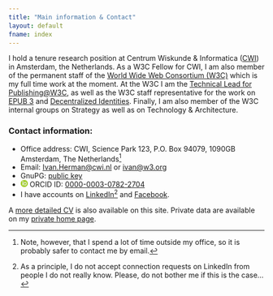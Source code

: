 ```yaml
---
title: "Main information & Contact"
layout: default
fname: index
---
```


 I hold a tenure research position at Centrum Wiskunde & Informatica ([CWI](http://www.cwi.nl)) in Amsterdam, the Netherlands. As a W3C Fellow for CWI, I am also member of the permanent staff of the [World Wide Web Consortium (W3C)](http://www.w3.org) which is my full time work at the moment. At the W3C I am the [Technical Lead for Publishing@W3C](http://www.w3.org/publishing/), as well as the W3C staff representative for the work on [EPUB 3](https://www.w3.org/publishing/groups/epub-wg/) and [Decentralized Identities](https://www.w3.org/2019/did-wg/). Finally, I am also member of the W3C internal groups on Strategy as well as on Technology & Architecture.

### Contact information:

* Office address: CWI, Science Park 123, P.O. Box 94079, 1090GB Amsterdam, The Netherlands[^1]
* Email: [Ivan.Herman@cwi.nl](mailto:Ivan.Herman@cwi.nl) or [ivan@w3.org](mailto:ivan@w3.org)
* GnuPG: [public key](https://www.ivan-herman.net/pgpkey.txt)
* ![ORCID Logo](assets/images/orcid_logo.png) ORCID ID: [0000-0003-0782-2704](https://orcid.org/0000-0003-0782-2704)
* I have accounts on [LinkedIn](https://www.linkedin.com/in/iherman)[^2] and [Facebook](https://www.facebook.com/ivan.herman).

A [more detailed CV](curriculum_vitae.html) is also available on this site. Private data are available on my [private home page](http://www.ivan-herman.net).


[^1]: Note, however, that I spend a lot of time outside my office, so it is probably safer to contact me by email.
[^2]: As a principle, I do not accept connection requests on LinkedIn from people I do not really know. Please, do not bother me if this is  the case…
